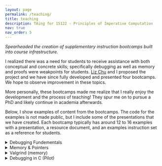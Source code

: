 ```yaml
---
layout: page
permalink: /teaching/
title: teaching
description: TAing for 15122 - Principles of Imperative Computation
nav: true
nav_order: 5
---
```


*Spearheaded the creation of supplementary instruction bootcamps built into course infrastructure.*

I realized there was a need for students to receive assistance with both conceptual and concrete
skills; specifically debugging as well as memory and proofs were weakpoints for
students. [Liz Chu](mailto:echu2@andrew.cmu.edu) and I proposed the project and
we have since fully developed and presented four bootcamps. We hope to observe improvement in
these topics.

More personally, these bootcamps made me realize that I really enjoy the development and the
process of teaching! They spur me on to pursue a PhD and likely continue in academia afterwards.


Below, I show examples of content from the bootcamps. The code for the examples is not
made public, but I include some of the presentations that we have created.
Each bootcamp typically has around 12 to 16 examples with a presentation, a resource document, and an examples instruction set
as a reference for students.

<details>
<summary>Debugging Fundementals</summary>
  <!--All you need is a blank line-->

  <br /> &ensp; details here <br /> <br />

  <embed src="/assets/pdf/debugging_fundementals_presentation.pdf" type="application/pdf" width="80%" height=500>
</details>

<details>
<summary>Memory & Pointers</summary>

  <br /> &ensp; details here <br /> <br />

  <embed src="/assets/pdf/memory_&_pointers_presentation.pdf" type="application/pdf" width="80%" height=500>
</details>

<details>
<summary>Valgrind (memory)</summary>

  <br /> &ensp; details here <br /> <br />

  <embed src="/assets/pdf/valgrind_presentation.pdf" type="application/pdf" width="80%" height=500>
</details>

<details>
<summary>Debugging in C (Pilot)</summary>

  <br /> &ensp; description here (talk about how it's pilot) <br /> <br />

  <embed src="/assets/pdf/C_debugging_presentation.pdf" type="application/pdf" width="80%" height=500>
</details>
